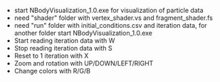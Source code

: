 - start NBodyVisualization_1.0.exe for visualization of particle data
- need "shader" folder with vertex_shader.vs and fragment_shader.fs 
- need "run" folder with initial_conditions.csv and iteration data, for another folder start NBodyVisualization_1.0.exe <foldername>
- Start reading iteration data with W
- Stop reading iteration data with S
- Reset to 1 iteration with X
- Zoom and rotation with UP/DOWN/LEFT/RIGHT
- Change colors with R/G/B
